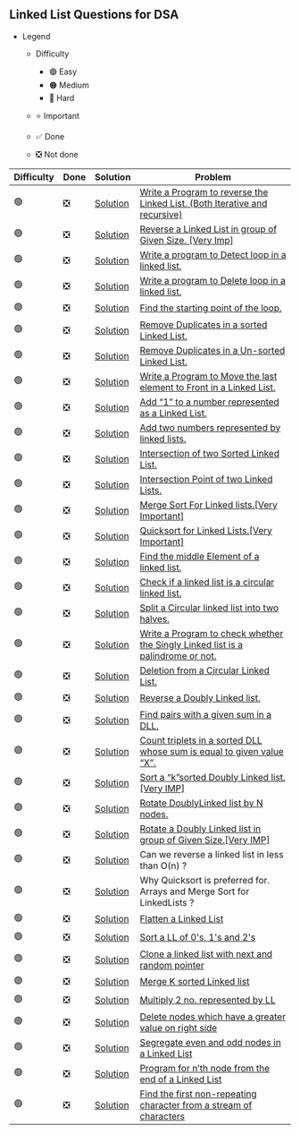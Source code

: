 ## Linked List Questions for DSA

- Legend
    - Difficulty
        - :green_circle: Easy
        - :orange_circle: Medium
        - :red_circle: Hard

    - :star: Important
    - :white_check_mark: Done
    - :negative_squared_cross_mark: Not done


| Difficulty       | Done                          | Solution  | Problem                                                                                                                                                                                                                                                                                                            |
| -------------    | ------------------------------ | -------- | ------------------------------------------------------------------------------------------------------------------------------------------------------------------------------------------------------------------------------------------------------------------------------------------------------------------ |
| :green_circle:     | :negative_squared_cross_mark:  | [Solution](ReverseAnArray.java) | [Write a Program to reverse the Linked List. (Both Iterative and recursive)](https://www.geeksforgeeks.org/reverse-a-linked-list/)
| :green_circle:     | :negative_squared_cross_mark:  | [Solution](ReverseAnArray.java) | [Reverse a Linked List in group of Given Size. \[Very Imp\]](https://practice.geeksforgeeks.org/problems/reverse-a-linked-list-in-groups-of-given-size/1)
| :green_circle:     | :negative_squared_cross_mark:  | [Solution](ReverseAnArray.java) | [Write a program to Detect loop in a linked list.](https://practice.geeksforgeeks.org/problems/detect-loop-in-linked-list/1)
| :green_circle:     | :negative_squared_cross_mark:  | [Solution](ReverseAnArray.java) | [Write a program to Delete loop in a linked list.](https://practice.geeksforgeeks.org/problems/remove-loop-in-linked-list/1)
| :green_circle:     | :negative_squared_cross_mark:  | [Solution](ReverseAnArray.java) | [Find the starting point of the loop. ](https://www.geeksforgeeks.org/find-first-node-of-loop-in-a-linked-list/)
| :green_circle:     | :negative_squared_cross_mark:  | [Solution](ReverseAnArray.java) | [Remove Duplicates in a sorted Linked List.](https://practice.geeksforgeeks.org/problems/remove-duplicate-element-from-sorted-linked-list/1)
| :green_circle:     | :negative_squared_cross_mark:  | [Solution](ReverseAnArray.java) | [Remove Duplicates in a Un-sorted Linked List.](https://practice.geeksforgeeks.org/problems/remove-duplicates-from-an-unsorted-linked-list/1)
| :green_circle:     | :negative_squared_cross_mark:  | [Solution](ReverseAnArray.java) | [Write a Program to Move the last element to Front in a Linked List.](https://www.geeksforgeeks.org/move-last-element-to-front-of-a-given-linked-list/)
| :green_circle:     | :negative_squared_cross_mark:  | [Solution](ReverseAnArray.java) | [Add “1” to a number represented as a Linked List.](https://practice.geeksforgeeks.org/problems/add-1-to-a-number-represented-as-linked-list/1)
| :green_circle:     | :negative_squared_cross_mark:  | [Solution](ReverseAnArray.java) | [Add two numbers represented by linked lists.](https://practice.geeksforgeeks.org/problems/add-two-numbers-represented-by-linked-lists/1)
| :green_circle:     | :negative_squared_cross_mark:  | [Solution](ReverseAnArray.java) | [Intersection of two Sorted Linked List.](https://practice.geeksforgeeks.org/problems/intersection-of-two-sorted-linked-lists/1)
| :green_circle:     | :negative_squared_cross_mark:  | [Solution](ReverseAnArray.java) | [Intersection Point of two Linked Lists.](https://practice.geeksforgeeks.org/problems/intersection-point-in-y-shapped-linked-lists/1)
| :green_circle:     | :negative_squared_cross_mark:  | [Solution](ReverseAnArray.java) | [Merge Sort For Linked lists.\[Very Important\]](https://practice.geeksforgeeks.org/problems/sort-a-linked-list/1)
| :green_circle:     | :negative_squared_cross_mark:  | [Solution](ReverseAnArray.java) | [Quicksort for Linked Lists.\[Very Important\]](https://practice.geeksforgeeks.org/problems/quick-sort-on-linked-list/1)
| :green_circle:     | :negative_squared_cross_mark:  | [Solution](ReverseAnArray.java) | [Find the middle Element of a linked list.](https://leetcode.com/problems/middle-of-the-linked-list/)
| :green_circle:     | :negative_squared_cross_mark:  | [Solution](ReverseAnArray.java) | [Check if a linked list is a circular linked list.](https://practice.geeksforgeeks.org/problems/circular-linked-list/1)
| :green_circle:     | :negative_squared_cross_mark:  | [Solution](ReverseAnArray.java) | [Split a Circular linked list into two halves.](https://practice.geeksforgeeks.org/problems/split-a-circular-linked-list-into-two-halves/1)
| :green_circle:     | :negative_squared_cross_mark:  | [Solution](ReverseAnArray.java) | [Write a Program to check whether the Singly Linked list is a palindrome or not.](https://practice.geeksforgeeks.org/problems/check-if-linked-list-is-pallindrome/1)
| :green_circle:     | :negative_squared_cross_mark:  | [Solution](ReverseAnArray.java) | [Deletion from a Circular Linked List.](https://www.geeksforgeeks.org/deletion-circular-linked-list/)
| :green_circle:     | :negative_squared_cross_mark:  | [Solution](ReverseAnArray.java) | [Reverse a Doubly Linked list.](https://practice.geeksforgeeks.org/problems/reverse-a-doubly-linked-list/1)
| :green_circle:     | :negative_squared_cross_mark:  | [Solution](ReverseAnArray.java) | [Find pairs with a given sum in a DLL.](https://www.geeksforgeeks.org/find-pairs-given-sum-doubly-linked-list/)
| :green_circle:     | :negative_squared_cross_mark:  | [Solution](ReverseAnArray.java) | [Count triplets in a sorted DLL whose sum is equal to given value “X”.](https://www.geeksforgeeks.org/count-triplets-sorted-doubly-linked-list-whose-sum-equal-given-value-x/)
| :green_circle:     | :negative_squared_cross_mark:  | [Solution](ReverseAnArray.java) | [Sort a “k”sorted Doubly Linked list.\[Very IMP\]](https://www.geeksforgeeks.org/sort-k-sorted-doubly-linked-list/)
| :green_circle:     | :negative_squared_cross_mark:  | [Solution](ReverseAnArray.java) | [Rotate DoublyLinked list by N nodes.](https://www.geeksforgeeks.org/rotate-doubly-linked-list-n-nodes/)
| :green_circle:     | :negative_squared_cross_mark:  | [Solution](ReverseAnArray.java) | [Rotate a Doubly Linked list in group of Given Size.\[Very IMP\]](https://www.geeksforgeeks.org/reverse-doubly-linked-list-groups-given-size/)
| :green_circle:     | :negative_squared_cross_mark:  | [Solution](ReverseAnArray.java) | Can we reverse a linked list in less than O(n) ?
| :green_circle:     | :negative_squared_cross_mark:  | [Solution](ReverseAnArray.java) | Why Quicksort is preferred for. Arrays and Merge Sort for LinkedLists ?
| :green_circle:     | :negative_squared_cross_mark:  | [Solution](ReverseAnArray.java) | [Flatten a Linked List](https://practice.geeksforgeeks.org/problems/flattening-a-linked-list/1)
| :green_circle:     | :negative_squared_cross_mark:  | [Solution](ReverseAnArray.java) | [Sort a LL of 0's, 1's and 2's](https://practice.geeksforgeeks.org/problems/given-a-linked-list-of-0s-1s-and-2s-sort-it/1)
| :green_circle:     | :negative_squared_cross_mark:  | [Solution](ReverseAnArray.java) | [Clone a linked list with next and random pointer](https://practice.geeksforgeeks.org/problems/clone-a-linked-list-with-next-and-random-pointer/1)
| :green_circle:     | :negative_squared_cross_mark:  | [Solution](ReverseAnArray.java) | [Merge K sorted Linked list](https://practice.geeksforgeeks.org/problems/merge-k-sorted-linked-lists/1)
| :green_circle:     | :negative_squared_cross_mark:  | [Solution](ReverseAnArray.java) | [Multiply 2 no. represented by LL](https://practice.geeksforgeeks.org/problems/multiply-two-linked-lists/1)
| :green_circle:     | :negative_squared_cross_mark:  | [Solution](ReverseAnArray.java) | [Delete nodes which have a greater value on right side](https://practice.geeksforgeeks.org/problems/delete-nodes-having-greater-value-on-right/1)
| :green_circle:     | :negative_squared_cross_mark:  | [Solution](ReverseAnArray.java) | [Segregate even and odd nodes in a Linked List](https://practice.geeksforgeeks.org/problems/segregate-even-and-odd-nodes-in-a-linked-list/0)
| :green_circle:     | :negative_squared_cross_mark:  | [Solution](ReverseAnArray.java) | [Program for n’th node from the end of a Linked List](https://practice.geeksforgeeks.org/problems/nth-node-from-end-of-linked-list/1)
| :green_circle:     | :negative_squared_cross_mark:  | [Solution](ReverseAnArray.java) | [Find the first non-repeating character from a stream of characters](https://practice.geeksforgeeks.org/problems/first-non-repeating-character-in-a-stream/0)                                                                                                                                                      
      